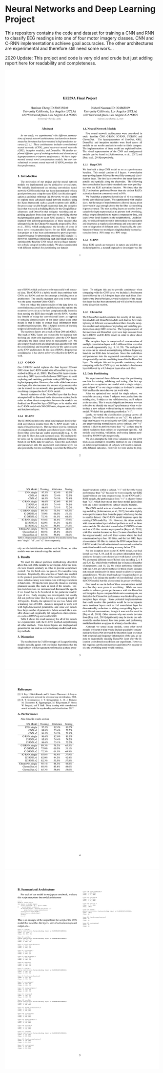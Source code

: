 # Neural Networks and Deep Learning Project

This repository contains the code and dataset for training a CNN and RNN to classify EEG readings into one of four motor imagery classes. CNN and C-RNN implementations achieve goal accuracies. The other architectures are experimental and therefore still need some work...

2020 Update: This project and code is very old and crude but just adding report here for readability and completeness.

![Alt text](/report/ee239a-final-project-1.png?raw=true "Report")
![Alt text](/report/ee239a-final-project-2.png?raw=true "Report")
![Alt text](/report/ee239a-final-project-3.png?raw=true "Report")
![Alt text](/report/ee239a-final-project-4.png?raw=true "Report")
![Alt text](/report/ee239a-final-project-5.png?raw=true "Report")
